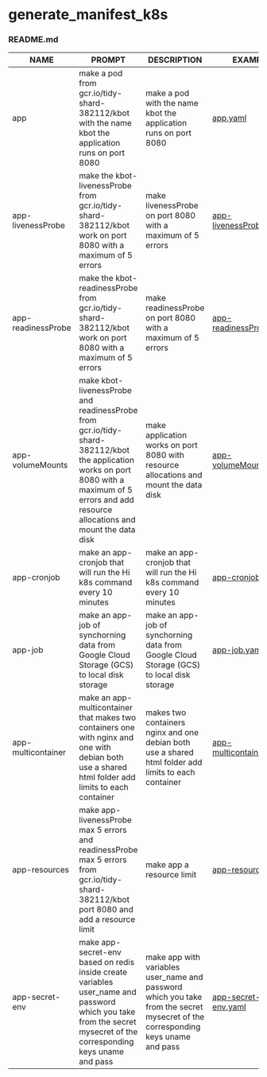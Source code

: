 # generate_manifest_k8s
### README.md

| NAME               | PROMPT                                                                                                                                                                                           | DESCRIPTION                                                                                                                     | EXAMPLE                 |
|--------------------|--------------------------------------------------------------------------------------------------------------------------------------------------------------------------------------------------|---------------------------------------------------------------------------------------------------------------------------------|-------------------------|
| app                | make a pod from gcr.io/tidy-shard-382112/kbot with the name kbot the application runs on port 8080                                                                                               | make a pod with the name kbot the application runs on port 8080                                                                 | [app.yaml](https://github.com/xminyax/kbot/blob/main/yaml/app.yaml)                |
| app-livenessProbe  | make the kbot-livenessProbe from gcr.io/tidy-shard-382112/kbot work on port 8080 with a maximum of 5 errors                                                                                      | make livenessProbe on port 8080 with a maximum of 5 errors                                                                      | [app-livenessProbe.yaml](https://github.com/xminyax/kbot/blob/main/yaml/app-livenessProbe.yaml)  |
| app-readinessProbe | make the kbot-readinessProbe from gcr.io/tidy-shard-382112/kbot work on port 8080 with a maximum of 5 errors                                                                                     | make readinessProbe on port 8080 with a maximum of 5 errors                                                                     | [app-readinessProbe.yaml](https://github.com/xminyax/kbot/blob/main/yaml/app-readinessProbe.yaml) |
| app-volumeMounts   | make kbot-livenessProbe and readinessProbe from gcr.io/tidy-shard-382112/kbot the application works on port 8080 with a maximum of 5 errors and add resource allocations and mount the data disk | make application works on port 8080 with  resource allocations and mount the data disk                                          | [app-volumeMounts.yaml](https://github.com/xminyax/kbot/blob/main/yaml/app-volumeMounts.yaml)   |
| app-cronjob        | make an app-cronjob that will run the Hi k8s command every 10 minutes                                                                                                                            | make an app-cronjob that will run the Hi k8s command every 10 minutes                                                           | [app-cronjob.yaml](https://github.com/xminyax/kbot/blob/main/yaml/app-cronjob.yaml)        |
| app-job            | make an app-job of synchorning data from Google Cloud Storage (GCS) to local disk storage                                                                                                        | make an app-job of synchorning data from Google Cloud Storage (GCS) to local disk storage                                       | [app-job.yaml](https://github.com/xminyax/kbot/blob/main/yaml/app-job.yaml)            |
| app-multicontainer | make an app-multicontainer that makes two containers one with nginx and one with debian both use a shared html folder add limits to each container                                               | makes two containers nginx and one debian both use a shared html folder add limits to each container                            | [app-multicontainer.yaml](https://github.com/xminyax/kbot/blob/main/yaml/app-multicontainer.yaml) |
| app-resources      | make app-livenessProbe max 5 errors and readinessProbe max 5 errors from gcr.io/tidy-shard-382112/kbot port 8080 and add a resource limit                                                        | make app a resource limit                                                                                                       | [app-resources.yaml](https://github.com/xminyax/kbot/blob/main/yaml/app-resources.yaml)      |
| app-secret-env     | make app-secret-env based on redis inside create variables user_name and password which you take from the secret mysecret of the corresponding keys uname and pass                               | make app with variables user_name and password which you take from the secret mysecret of the corresponding keys uname and pass | [app-secret-env.yaml](https://github.com/xminyax/kbot/blob/main/yaml/app-secret-env.yaml)     |
